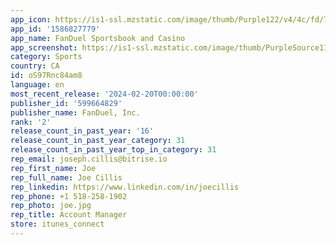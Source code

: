 ```yaml
---
app_icon: https://is1-ssl.mzstatic.com/image/thumb/Purple122/v4/4c/fd/7f/4cfd7f30-db1a-47aa-0f02-810fd84f3205/AppIcon-0-0-1x_U007emarketing-0-10-0-85-220.png/1024x1024bb.png
app_id: '1586827779'
app_name: FanDuel Sportsbook and Casino
app_screenshot: https://is1-ssl.mzstatic.com/image/thumb/PurpleSource116/v4/8c/16/67/8c166713-78d1-b96f-2de4-ed1eb34e5de3/4d1f3710-a0d2-483f-ac6d-6e119802b6c9_FDC-CAN-AppStore-iPhone-6.5-Screen1-1284x2778__U00281_U0029.png/1284x2778bb.png
category: Sports
country: CA
id: oS97Rnc84am8
language: en
most_recent_release: '2024-02-20T00:00:00'
publisher_id: '599664829'
publisher_name: FanDuel, Inc.
rank: '2'
release_count_in_past_year: '16'
release_count_in_past_year_category: 31
release_count_in_past_year_top_in_category: 31
rep_email: joseph.cillis@bitrise.io
rep_first_name: Joe
rep_full_name: Joe Cillis
rep_linkedin: https://www.linkedin.com/in/joecillis
rep_phone: +1 518-258-1902
rep_photo: joe.jpg
rep_title: Account Manager
store: itunes_connect
---
```

